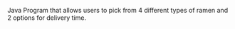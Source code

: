 Java Program that allows users to pick from 4 different types of ramen and 2 options for delivery time.
